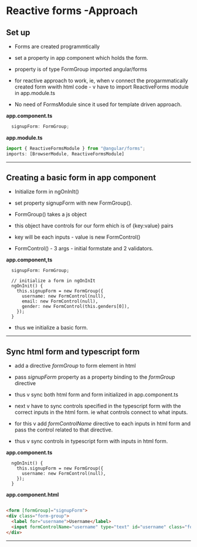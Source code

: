 # Reactive forms -Approach

## Set up

- Forms are created programmtically

- set a property in app component which holds the form.

- property is of type FormGroup imported angular/forms 

- for reactive approach to work, ie, when v connect the progarmmatically created form wwith html code - v have to import ReactiveForms module in app.module.ts

- No need of FormsModule since it used for template driven approach.

**app.component.ts**

```typescript
  signupForm: FormGroup;

```
**app.module.ts**

```typescript
import { ReactiveFormsModule } from "@angular/forms";
imports: [BrowserModule, ReactiveFormsModule]
```
---

## Creating a basic form in app component

- Initialize form in ngOnInIt()

- set property signupForm with new FormGroup().

- FormGroup() takes a js object

- this object have controls for our form ehich is of {key:value} pairs

- key will be each inputs - value is new FormControl()

- FormControl() - 3 args - initial formstate and 2 validators.


**app.component,ts**
```typscript
  signupForm: FormGroup;

  // initialize a form in ngOnInIt
  ngOnInit() {
    this.signupForm = new FormGroup({
      username: new FormControl(null),
      email: new FormControl(null),
      gender: new FormControl(this.genders[0]),
    });
  }
```
- thus we initialize a basic form.

---


## Sync html form and typescript form

- add a directive *formGroup* to form element in html

- pass *signupForm* property as a property binding to the *formGroup* directive

- thus v sync both html form and form initialized in app.component.ts

- next v have to sync controls specified in the typescript form with the correct inputs in the html form. ie what controls connect to what inputs.

- for this v add *formControlName* directive to each inputs in html form and pass the control related to that directive.

- thus v sync controls in typescript form with inputs in html form.

**app.component.ts**

```typsecript
  ngOnInit() {
    this.signupForm = new FormGroup({
      username: new FormControl(null),
    });
  }
```

**app.component.html**

```html

<form [formGroup]="signupForm">
<div class="form-group">
  <label for="username">Username</label>
  <input formControlName="username" type="text" id="username" class="form-control" name="username">
</div>

```	
---

##  










